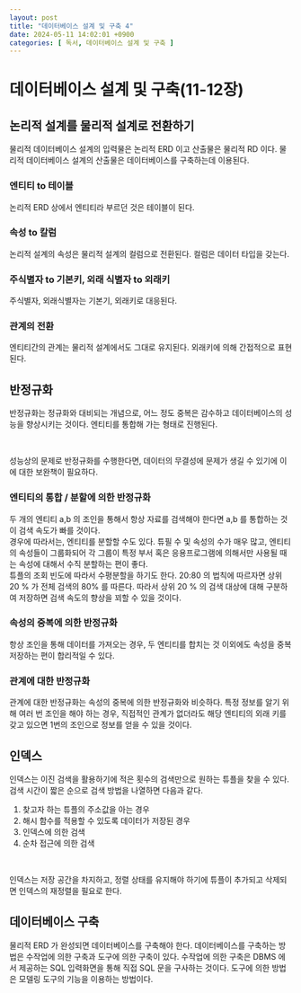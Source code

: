 ```yaml
---
layout: post
title: "데이터베이스 설계 및 구축 4"
date: 2024-05-11 14:02:01 +0900
categories: [ 독서, 데이터베이스 설계 및 구축 ]
---
```


# 데이터베이스 설계 및 구축(11-12장)

## 논리적 설계를 물리적 설계로 전환하기

물리적 데이터베이스 설계의 입력물은 논리적 ERD 이고 산출물은 물리적 RD 이다. 물리적 데이터베이스 설계의 산출물은 데이터베이스를 구축하는데 이용된다.

### 엔티티 to 테이블

논리적 ERD 상에서 엔티티라 부르던 것은 테이블이 된다.

### 속성 to 칼럼

논리적 설계의 속성은 물리적 설계의 컬럼으로 전환된다. 컬럼은 데이터 타입을 갖는다.

### 주식별자 to 기본키, 외래 식별자 to 외래키

주식별자, 외래식별자는 기본기, 외래키로 대응된다.

### 관계의 전환

엔티티간의 관계는 물리적 설계에서도 그대로 유지된다. 외래키에 의해 간접적으로 표현된다.

## 반정규화

반정규화는 정규화와 대비되는 개념으로, 어느 정도 중복은 감수하고 데이터베이스의 성능을 향상시키는 것이다. 엔티티를 통합해 가는 형태로 진행된다.

<br><span>

성능상의 문제로 반정규화를 수행한다면, 데이터의 무결성에 문제가 생길 수 있기에 이에 대한 보완책이 필요하다.

### 엔티티의 통합 / 분할에 의한 반정규화

두 개의 엔티티 a,b 의 조인을 통해서 항상 자료를 검색해야 한다면 a,b 를 통합하는 것이 검색 속도가 빠를 것이다.
<br><span>
경우에 따라서는, 엔티티를 분할할 수도 있다. 튜필 수 및 속성의 수가 매우 많고, 엔티티의 속성들이 그룹화되어 각 그룹이 특정 부서 혹은 응용프로그램에 의해서만 사용될 때는
속성에 대해서 수직 분할하는 편이 좋다.
<br><span>
튜플의 조회 빈도에 따라서 수평분할을 하기도 한다. 20:80 의 법칙에 따르자면 상위 20 % 가 전체 검색의 80% 를 따른다. 따라서 상위 20 % 의 검색 대상에 대해
구분하여 저장하면 검색 속도의 향상을 꾀할 수 있을 것이다.

### 속성의 중복에 의한 반정규화

항상 조인을 통해 데이터를 가져오는 경우, 두 엔티티를 합치는 것 이외에도 속성을 중복 저장하는 편이 합리적일 수 있다.

### 관계에 대한 반정규화

관계에 대한 반정규화는 속성의 중복에 의한 반정규화와 비슷하다. 특정 정보를 알기 위해 여러 번 조인을 해야 하는 경우, 직접적인 관계가 없더라도 해당 엔티티의 외래 키를 갖고
있으면 1번의 조인으로 정보를 얻을 수 있을 것이다.

## 인덱스

인덱스는 이진 검색을 활용하기에 적은 횟수의 검색만으로 원하는 튜플을 찾을 수 있다. 검색 시간이 짧은 순으로 검색 방법을 나열하면 다음과 같다.

1. 찾고자 하는 튜플의 주소값을 아는 경우
2. 해시 함수를 적용할 수 있도록 데이터가 저장된 경우
3. 인덱스에 의한 검색
4. 순차 접근에 의한 검색

<br><span>

인덱스는 저장 공간을 차지하고, 정렬 상태를 유지해야 하기에 튜플이 추가되고 삭제되면 인덱스의 재정렬을 필요로 한다.

## 데이터베이스 구축

물리적 ERD 가 완성되면 데이터베이스를 구축해야 한다. 데이터베이스를 구축하는 방법은 수작업에 의한 구축과 도구에 의한 구축이 있다. 수작업에 의한 구축은 DBMS 에서 제공하는
SQL 입력화면을 통해 직접 SQL 문을 구사하는 것이다. 도구에 의한 방법은 모델링 도구의 기능을 이용하는 방법이다.
